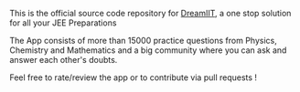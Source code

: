 This is the official source code repository for [DreamIIT](https://play.google.com/store/apps/details?id=com.mohitvirmani.quiz), a one stop solution for all your JEE Preparations

The App consists of more than 15000 practice questions from Physics, Chemistry and Mathematics and a big community where you can ask and answer each other's doubts.

Feel free to rate/review the app or to contribute via pull requests !


